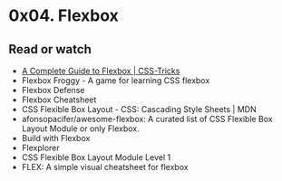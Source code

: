 # 0x04. Flexbox

## Read or watch
* [A Complete Guide to Flexbox | CSS-Tricks](https://css-tricks.com/snippets/css/a-guide-to-flexbox/)
* Flexbox Froggy - A game for learning CSS flexbox
* Flexbox Defense
* Flexbox Cheatsheet
* CSS Flexible Box Layout - CSS: Cascading Style Sheets | MDN
* afonsopacifer/awesome-flexbox: A curated list of CSS Flexible Box Layout Module or only Flexbox.
* Build with Flexbox
* Flexplorer
* CSS Flexible Box Layout Module Level 1
* FLEX: A simple visual cheatsheet for flexbox